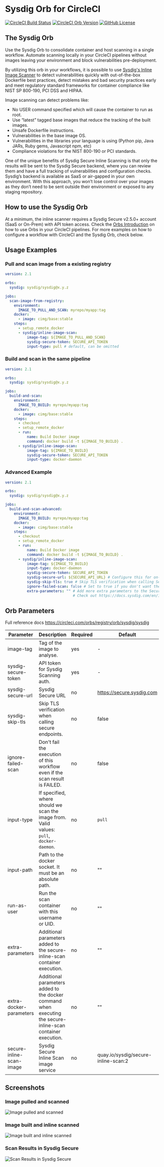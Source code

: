 # Sysdig Orb for CircleCI

[![CircleCI Build Status](https://circleci.com/gh/sysdiglabs/circleci-orb/tree/master.svg?style=svg&circle-token=ee4513ae7ef9a233edd5c59f434bb58d08393c61)](https://circleci.com/gh/sysdiglabs/circleci-orb) [![CircleCI Orb Version](https://badges.circleci.com/orbs/sysdig/sysdig.svg)](https://circleci.com/orbs/registry/orb/sysdig/sysdig) [![GitHub License](https://img.shields.io/badge/license-MIT-green.svg)](https://raw.githubusercontent.com/sysdiglabs/circleci-orb/master/LICENSE)

## The Sysdig Orb

Use the Sysdig Orb to consolidate container and host scanning in a single workflow. Automate scanning locally in your
CircleCI pipelines without images leaving your environment and block vulnerabilities pre-deployment.

By utilizing this orb in your workflows, it is possible to
use [Sysdig's Inline Image Scanner](https://docs.sysdig.com/en/integrate-with-ci-cd-tools.html) to detect
vulnerabilities quickly with out-of-the-box Dockerfile best practices, detect mistakes and bad security practices early
and meet regulatory standard frameworks for container compliance like NIST SP 800-190, PCI DSS and HIPAA.

Image scanning can detect problems like:

- No USER command specified which will cause the container to run as root.
- Use “latest” tagged base images that reduce the tracking of the built images.
- Unsafe Dockerfile instructions.
- Vulnerabilities in the base image OS.
- Vulnerabilities in the libraries your language is using (Python pip, Java JARs, Ruby gems, Javascript npm, etc)
- Compliance violations for the NIST 800-190 or PCI standards.

One of the unique benefits of Sysdig Secure Inline Scanning is that only the results will be sent to the Sysdig Secure
backend, where you can review them and have a full tracking of vulnerabilities and configuration checks. Sysdig’s
backend is available as SaaS or air-gapped in your own environment. With this approach, you won’t lose control over your
images as they don’t need to be sent outside their environment or exposed to any staging repository.

## How to use the Sysdig Orb

At a minimum, the inline scanner requires a Sysdig Secure v2.5.0+ account (SaaS or On-Prem) with API token access. Check
the [Orbs Introduction](https://circleci.com/docs/2.0/orb-intro/) on how to use Orbs in your CircleCI pipelines. For
more examples on how to configure a workflow with CircleCI and the Sysdig Orb, check below.

## Usage Examples

### Pull and scan image from a existing registry

```yaml
version: 2.1

orbs:
  sysdig: sysdig/sysdig@x.y.z

jobs:
  scan-image-from-registry:
    environment:
      IMAGE_TO_PULL_AND_SCAN: myrepo/myapp:tag
    docker:
      - image: cimg/base:stable
    steps:
      - setup_remote_docker
      - sysdig/inline-image-scan:
          image-tag: ${IMAGE_TO_PULL_AND_SCAN}
          sysdig-secure-token: SECURE_API_TOKEN
          input-type: pull # default, can be omitted
```

### Build and scan in the same pipeline

```yaml
version: 2.1

orbs:
  sysdig: sysdig/sysdig@x.y.z

jobs:
  build-and-scan:
    environment:
      IMAGE_TO_BUILD: myrepo/myapp:tag
    docker:
      - image: cimg/base:stable
    steps:
      - checkout
      - setup_remote_docker
      - run:
          name: Build Docker image
          command: docker build -t ${IMAGE_TO_BUILD} .
      - sysdig/inline-image-scan:
          image-tag: ${IMAGE_TO_BUILD}
          sysdig-secure-token: SECURE_API_TOKEN
          input-type: docker-daemon
```

### Advanced Example

```yaml
version: 2.1

orbs:
  sysdig: sysdig/sysdig@x.y.z

jobs:
  build-and-scan-advanced:
    environment:
      IMAGE_TO_BUILD: myrepo/myapp:tag
    docker:
      - image: cimg/base:stable
    steps:
      - checkout
      - setup_remote_docker
      - run:
          name: Build Docker image
          command: docker build -t ${IMAGE_TO_BUILD} .
      - sysdig/inline-image-scan:
          image-tag: ${IMAGE_TO_BUILD}
          input-type: docker-daemon
          sysdig-secure-token: SECURE_API_TOKEN
          sysdig-secure-url: ${SECURE_API_URL} # Configure this for on-prem instances
          sysdig-skip-tls: true # Skip TLS verification when calling Secure endpoints. Use it only for on-prem instances with self-signed certificates.
          ignore-failed-scan: false # Set to true if you don't want the pipeline to fail
          extra-parameters: "" # Add more extra parameters to the Secure Inline Scanning workflow.
                               # Check out https://docs.sysdig.com/en/integrate-with-ci-cd-tools.html#UUID-8945ddee-8c45-58b4-7d85-e06c4235d03c_section-5d9fc0748d40f-idm45530496679632
```


## Orb Parameters

Full reference docs https://circleci.com/orbs/registry/orb/sysdig/sysdig


| Parameter                | Description                                                                                                  | Required | Default                             | Type    |
| ------------------------ | ------------------------------------------------------------------------------------------------------------ | -------- | ----------------------------------- | ------- |
| image-tag                | Tag of the image to analyse.                                                                                 | yes      | -                                   | string  |
| sysdig-secure-token      | API token for Sysdig Scanning auth.                                                                          | yes      | -                                   | string  |
| sysdig-secure-url        | Sysdig Secure URL                                                                                            | no       | https://secure.sysdig.com           | string  |
| sysdig-skip-tls          | Skip TLS verification when calling secure endpoints.                                                         | no       | false                               | boolean |
| ignore-failed-scan       | Don't fail the execution of this workflow even if the scan result is FAILED.                                 | no       | false                               | boolean |
| input-type               | If specified, where should we scan the image from. Valid values: `pull`, `docker-daemon`.                    | no       | `pull`                              | string  |
| input-path               | Path to the docker socket. It must be an absolute path.                                                      | no       | ""                                  | string  |
| run-as-user              | Run the scan container with this username or UID.                                                            | no       | ""                                  | string  |
| extra-parameters         | Additional parameters added to the secure-inline-scan container execution.                                   | no       | ""                                  | string  |
| extra-docker-parameters  | Additional parameters added to the docker command when executing the secure-inline-scan container execution. | no       | ""                                  | string  |
| secure-inline-scan-image | Sysdig Secure Inline Scan image service                                                                      | no       | quay.io/sysdig/secure-inline-scan:2 | string  |

## Screenshots 

### Image pulled and scanned

![Image pulled and scanned](images/scan_image_pull.png)

### Image built and inline scanned

![Image built and inline scanned](images/build_and_scan.png)

### Scan Results in Sysdig Secure

![Scan Results in Sysdig Secure](images/image_scanned_in_secure.png)
